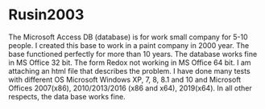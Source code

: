 # Rusin2003
The Microsoft Access DB (database) is for work small company for 5-10 people.
I created this base to work in a paint company in 2000 year. The base functioned perfectly for more than 10 years.
The database works fine in MS Office 32 bit. The form Redox not working in MS Office 64 bit.
I am attaching an html file that describes the problem. I have done many tests with different
OS Microsoft Windows XP, 7, 8, 8.1 and 10 and Microsoft Offices 2007(x86), 2010/2013/2016 (x86 and x64), 2019(x64).
In all other respects, the data base works fine.
